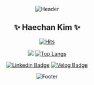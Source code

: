 <!--
**bluesun147/bluesun147** is a ✨ _special_ ✨ repository because its `README.md` (this file) appears on your GitHub profile.

Here are some ideas to get you started : 

- 🔭 I’m currently working on ...
- 🌱 I’m currently learning ...
- 👯 I’m looking to collaborate on ...
- 🤔 I’m looking for help with ...
- 💬 Ask me about ...
- 📫 How to reach me: ...
- 😄 Pronouns: ...
- ⚡ Fun fact: ...
-->
<div align="center">
	
![Header](https://capsule-render.vercel.app/api?type=waving&color=auto&height=200&section=header)
	
## ✨ Haechan Kim ✨
	
[![Hits](https://hits.seeyoufarm.com/api/count/incr/badge.svg?url=https%3A%2F%2Fgithub.com%2Fbluesun147&count_bg=%2379C83D&title_bg=%23555555&icon=&icon_color=%23E7E7E7&title=hits&edge_flat=false)](https://hits.seeyoufarm.com)

![](https://github-readme-stats.vercel.app/api?username=bluesun147&show_icons=true)
[![Top Langs](https://github-readme-stats.vercel.app/api/top-langs/?username=bluesun147&layout=compact)](https://github.com/bluesun147/github-readme-stats)
	
[![Linkedin Badge](https://img.shields.io/badge/-LinkedIn-blue?style=flat-square&logo=Linkedin&logoColor=white&link=https://https://www.linkedin.com/in/haechan-kim-01b2ab21b/)](https://www.linkedin.com/in/haechan-kim-01b2ab21b/)
[![Velog Badge](https://img.shields.io/badge/-velog-20C997?style=flat-square&logo=velog&logoColor=white&link=https://https://velog.io/@bluesun147)](https://velog.io/@bluesun147)
	
![Footer](https://capsule-render.vercel.app/api?type=waving&color=auto&height=200&section=footer)
</div>
